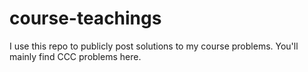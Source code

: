 # course-teachings
I use this repo to publicly post solutions to my course problems. You'll mainly find CCC problems here.
